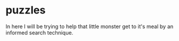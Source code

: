 # puzzles
In here I will be trying to help that little monster get to it's meal by an informed search technique.
